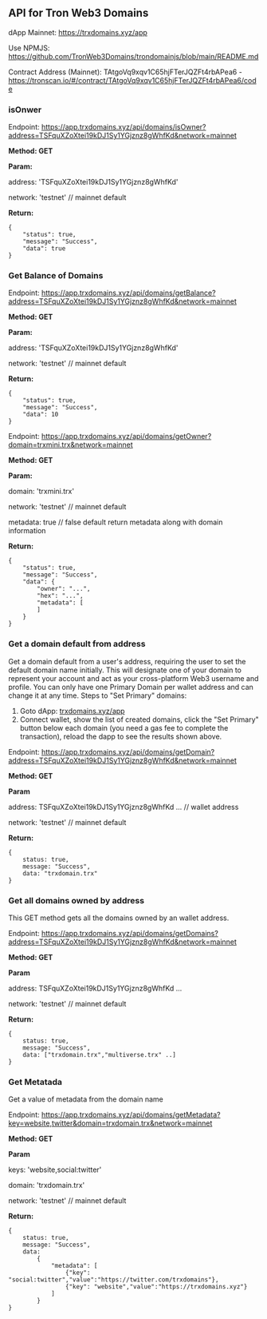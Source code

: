 ## API for Tron Web3 Domains

dApp Mainnet: https://trxdomains.xyz/app

Use NPMJS: https://github.com/TronWeb3Domains/trondomainjs/blob/main/README.md

Contract Address (Mainnet): TAtgoVq9xqv1C65hjFTerJQZFt4rbAPea6 - https://tronscan.io/#/contract/TAtgoVq9xqv1C65hjFTerJQZFt4rbAPea6/code

### isOnwer

Endpoint: https://app.trxdomains.xyz/api/domains/isOwner?address=TSFquXZoXtei19kDJ1Sy1YGjznz8gWhfKd&network=mainnet

**Method: GET**

**Param:**

address: 'TSFquXZoXtei19kDJ1Sy1YGjznz8gWhfKd'

network: 'testnet' // mainnet default

**Return:** 
```
{
    "status": true,
    "message": "Success",
    "data": true
}
```


### Get Balance of Domains

Endpoint: https://app.trxdomains.xyz/api/domains/getBalance?address=TSFquXZoXtei19kDJ1Sy1YGjznz8gWhfKd&network=mainnet

**Method: GET**

**Param:**

address: 'TSFquXZoXtei19kDJ1Sy1YGjznz8gWhfKd'

network: 'testnet' // mainnet default

**Return:** 
```
{
    "status": true,
    "message": "Success",
    "data": 10
}
```

Endpoint: https://app.trxdomains.xyz/api/domains/getOwner?domain=trxmini.trx&network=mainnet

**Method: GET**

**Param:**

domain: 'trxmini.trx'

network: 'testnet' // mainnet default

metadata: true // false default return metadata along with domain information

**Return:** 
```
{
    "status": true,
    "message": "Success",
    "data": { 
        "owner": "...",
        "hex": "...",
        "metadata": [
        ]
    }
}
```
### Get a domain default from address
Get a domain default from a user's address, requiring the user to set the default domain name initially.
This will designate one of your domain to represent your account and act as your cross-platform Web3 username and profile. You can only have one Primary Domain per wallet address and can change it at any time. Steps to "Set Primary" domains:
1. Goto dApp: [trxdomains.xyz/app](https://trxdomains.xyz/app)
2. Connect wallet, show the list of created domains, click the "Set Primary" button below each domain (you need a gas fee to complete the transaction), reload the dapp to see the results shown above.

Endpoint: https://app.trxdomains.xyz/api/domains/getDomain?address=TSFquXZoXtei19kDJ1Sy1YGjznz8gWhfKd&network=mainnet

**Method: GET**

**Param**

address: TSFquXZoXtei19kDJ1Sy1YGjznz8gWhfKd ... // wallet address

network: 'testnet' // mainnet default

**Return:** 
```
{
    status: true,
    message: "Success",
    data: "trxdomain.trx"
}
```

### Get all domains owned by address
This GET method gets all the domains owned by an wallet address.

Endpoint: https://app.trxdomains.xyz/api/domains/getDomains?address=TSFquXZoXtei19kDJ1Sy1YGjznz8gWhfKd&network=mainnet

**Method: GET**

**Param**

address: TSFquXZoXtei19kDJ1Sy1YGjznz8gWhfKd ...

network: 'testnet' // mainnet default

**Return:** 
```
{
    status: true,
    message: "Success",
    data: ["trxdomain.trx","multiverse.trx" ..]
}
```


### Get Metatada
Get a value of metadata from the domain name

Endpoint: https://app.trxdomains.xyz/api/domains/getMetadata?key=website,twitter&domain=trxdomain.trx&network=mainnet

**Method: GET**

**Param**

keys: 'website,social:twitter'

domain: 'trxdomain.trx'

network: 'testnet' // mainnet default

**Return:** 
```
{
    status: true,
    message: "Success",
    data:
        { 
            "metadata": [
                {"key": "social:twitter","value":"https://twitter.com/trxdomains"},
                {"key": "website","value":"https://trxdomains.xyz"}
            ]
        }
}
```


